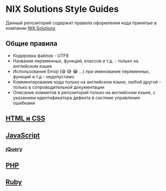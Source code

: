 # NIX Solutions Style Guides

Данный репозиторий содержит правила оформления кода принятые в компании 
[NIX Solutions](https://www.nixsolutions.com/)

## Общие правила
* Кодировка файлов - UTF8
* Названия переменных, функций, классов и т.д. - только на английском языке
* Использование Emoji (😆 😅 😂 ...) при именование переменных, функций и т.д - недопустимо
* Комментирование кода только на английском языке, любой другой - только в сопроводительной документации
* Описание коммитов в репозиторий только на английском языке, с указанием идентификатора дефекта в системе управления ошибками

## [HTML и CSS](html-css.md)

## [JavaScript](javascript.md)

### [jQuery](jquery.md)

## [PHP](php.md)

## [Ruby](ruby.md)
